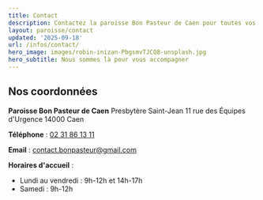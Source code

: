 ```yaml
---
title: Contact
description: Contactez la paroisse Bon Pasteur de Caen pour toutes vos questions et demandes
layout: paroisse/contact
updated: '2025-09-18'
url: /infos/contact/
hero_image: images/robin-inizan-PbgsmvTJCQ8-unsplash.jpg
hero_subtitle: Nous sommes là pour vous accompagner
---
```


## Nos coordonnées

**Paroisse Bon Pasteur de Caen**
Presbytère Saint-Jean
11 rue des Équipes d'Urgence
14000 Caen

**Téléphone** : [02 31 86 13 11](tel:+33231863111)

**Email** : [contact.bonpasteur@gmail.com](mailto:contact.bonpasteur@gmail.com)

**Horaires d'accueil** :

* Lundi au vendredi : 9h-12h et 14h-17h
* Samedi : 9h-12h
